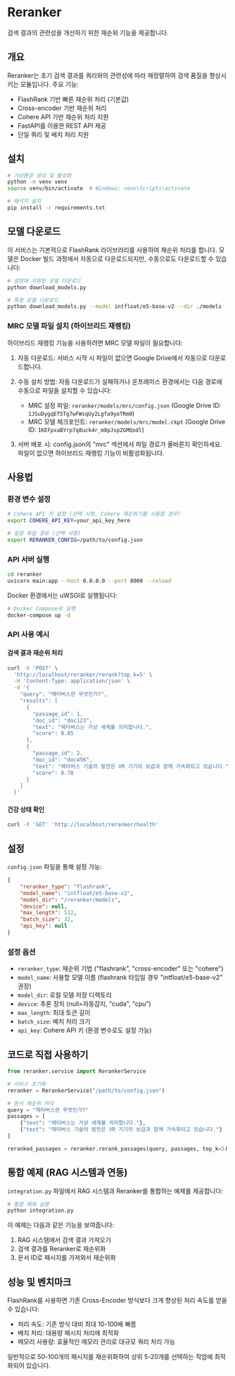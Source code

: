 # Reranker

검색 결과의 관련성을 개선하기 위한 재순위 기능을 제공합니다.

## 개요

Reranker는 초기 검색 결과를 쿼리와의 관련성에 따라 재정렬하여 검색 품질을 향상시키는 모듈입니다. 주요 기능:

- FlashRank 기반 빠른 재순위 처리 (기본값)
- Cross-encoder 기반 재순위 처리
- Cohere API 기반 재순위 처리 지원
- FastAPI를 이용한 REST API 제공
- 단일 쿼리 및 배치 처리 지원

## 설치

```bash
# 가상환경 생성 및 활성화
python -m venv venv
source venv/bin/activate  # Windows: venv\Scripts\activate

# 패키지 설치
pip install -r requirements.txt
```

## 모델 다운로드

이 서비스는 기본적으로 FlashRank 라이브러리를 사용하여 재순위 처리를 합니다. 모델은 Docker 빌드 과정에서 자동으로 다운로드되지만, 수동으로도 다운로드할 수 있습니다:

```bash
# 설정에 지정된 모델 다운로드
python download_models.py

# 특정 모델 다운로드
python download_models.py --model intfloat/e5-base-v2 --dir ./models
```

### MRC 모델 파일 설치 (하이브리드 재랭킹)

하이브리드 재랭킹 기능을 사용하려면 MRC 모델 파일이 필요합니다:

1. 자동 다운로드: 서비스 시작 시 파일이 없으면 Google Drive에서 자동으로 다운로드합니다.

2. 수동 설치 방법: 자동 다운로드가 실패하거나 온프레미스 환경에서는 다음 경로에 수동으로 파일을 설치할 수 있습니다:
   - MRC 설정 파일: `reranker/models/mrc/config.json` (Google Drive ID: `1JSuDygqET5Tg7wFWsqUy2Lgfa9yoTRm0`)
   - MRC 모델 체크포인트: `reranker/models/mrc/model.ckpt` (Google Drive ID: `1KEFpxaBYrp7q8uck4r_m8pJspZGMQodl`)

3. 서버 배포 시: config.json의 "mrc" 섹션에서 파일 경로가 올바른지 확인하세요. 파일이 없으면 하이브리드 재랭킹 기능이 비활성화됩니다.

## 사용법

### 환경 변수 설정

```bash
# Cohere API 키 설정 (선택 사항, Cohere 재순위기를 사용할 경우)
export COHERE_API_KEY=your_api_key_here

# 설정 파일 경로 (선택 사항)
export RERANKER_CONFIG=/path/to/config.json
```

### API 서버 실행

```bash
cd reranker
uvicorn main:app --host 0.0.0.0 --port 8000 --reload
```

Docker 환경에서는 uWSGI로 실행됩니다:

```bash
# Docker Compose로 실행
docker-compose up -d
```

### API 사용 예시

#### 검색 결과 재순위 처리

```bash
curl -X 'POST' \
  'http://localhost/reranker/rerank?top_k=5' \
  -H 'Content-Type: application/json' \
  -d '{
    "query": "메타버스란 무엇인가?",
    "results": [
      {
        "passage_id": 1,
        "doc_id": "doc123",
        "text": "메타버스는 가상 세계를 의미합니다.",
        "score": 0.85
      },
      {
        "passage_id": 2,
        "doc_id": "doc456",
        "text": "메타버스 기술의 발전은 VR 기기의 보급과 함께 가속화되고 있습니다.",
        "score": 0.78
      }
    ]
  }'
```

#### 건강 상태 확인

```bash
curl -X 'GET' 'http://localhost/reranker/health'
```

## 설정

`config.json` 파일을 통해 설정 가능:

```json
{
    "reranker_type": "flashrank",
    "model_name": "intfloat/e5-base-v2",
    "model_dir": "/reranker/models",
    "device": null,
    "max_length": 512,
    "batch_size": 32,
    "api_key": null
}
```

### 설정 옵션

- `reranker_type`: 재순위 기법 ("flashrank", "cross-encoder" 또는 "cohere")
- `model_name`: 사용할 모델 이름 (flashrank 타입일 경우 "intfloat/e5-base-v2" 권장)
- `model_dir`: 로컬 모델 저장 디렉토리 
- `device`: 추론 장치 (null=자동감지, "cuda", "cpu")
- `max_length`: 최대 토큰 길이
- `batch_size`: 배치 처리 크기
- `api_key`: Cohere API 키 (환경 변수로도 설정 가능)

## 코드로 직접 사용하기

```python
from reranker.service import RerankerService

# 서비스 초기화
reranker = RerankerService("/path/to/config.json")

# 문서 재순위 처리
query = "메타버스란 무엇인가?"
passages = [
    {"text": "메타버스는 가상 세계를 의미합니다."},
    {"text": "메타버스 기술의 발전은 VR 기기의 보급과 함께 가속화되고 있습니다."}
]

reranked_passages = reranker.rerank_passages(query, passages, top_k=5)
```

## 통합 예제 (RAG 시스템과 연동)

`integration.py` 파일에서 RAG 시스템과 Reranker를 통합하는 예제를 제공합니다:

```bash
# 통합 예제 실행
python integration.py
```

이 예제는 다음과 같은 기능을 보여줍니다:

1. RAG 시스템에서 검색 결과 가져오기
2. 검색 결과를 Reranker로 재순위화
3. 문서 ID로 패시지를 가져와서 재순위화

## 성능 및 벤치마크

FlashRank를 사용하면 기존 Cross-Encoder 방식보다 크게 향상된 처리 속도를 얻을 수 있습니다:

- 처리 속도: 기존 방식 대비 최대 10-100배 빠름
- 배치 처리: 대용량 패시지 처리에 최적화
- 메모리 사용량: 효율적인 메모리 관리로 대규모 쿼리 처리 가능

일반적으로 50-100개의 패시지를 재순위화하여 상위 5-20개를 선택하는 작업에 최적화되어 있습니다. 